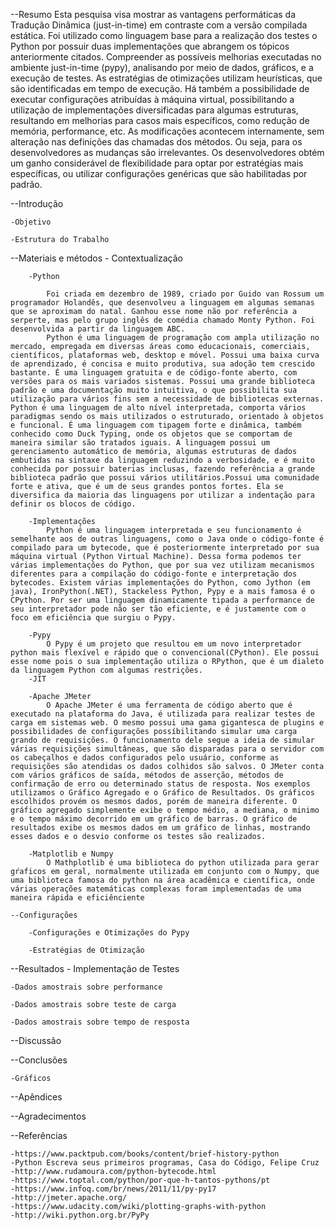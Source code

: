--Resumo
Esta pesquisa visa mostrar as vantagens performáticas da Tradução Dinâmica (just-in-time) em contraste com a versão compilada estática. Foi utilizado  como linguagem base para a realização dos testes o Python por possuir duas implementações que abrangem os tópicos anteriormente citados. Compreender as possíveis melhorias executadas no ambiente just-in-time (pypy), analisando por meio de dados, gráficos, e a execução de testes. As estratégias de otimizações utilizam heurísticas, que são identificadas em tempo de execução. Há também a possibilidade de executar configurações atribuídas à máquina virtual, possibilitando a utilização de implementações diversificadas para algumas estruturas, resultando em melhorias para casos mais específicos, como redução de memória, performance, etc. As modificações acontecem internamente, sem alteração nas definições das chamadas dos métodos. Ou seja, para os desenvolvedores as mudanças são irrelevantes. Os desenvolvedores obtém um ganho considerável de flexibilidade para optar por estratégias mais específicas, ou utilizar configurações genéricas que são habilitadas por padrão.

--Introdução

    -Objetivo

    -Estrutura do Trabalho

--Materiais e métodos - Contextualização
    
        -Python

            Foi criada em dezembro de 1989, criado por Guido van Rossum um programador Holandês, que desenvolveu a linguagem em algumas semanas que se aproximam do natal. Ganhou esse nome não por referência a serperte, mas pelo grupo inglês de comédia chamado Monty Python. Foi desenvolvida a partir da linguagem ABC.
            Python é uma linguagem de programação com ampla utilização no mercado, empregada em diversas áreas como educacionais, comerciais, científicos, plataformas web, desktop e móvel. Possui uma baixa curva de aprendizado, é concisa e muito produtiva, sua adoção tem crescido bastante. É uma linguagem gratuita e de código-fonte aberto, com versões para os mais variados sistemas. Possui uma grande biblioteca padrão e uma documentação muito intuitiva, o que possibilita sua utilização para vários fins sem a necessidade de bibliotecas externas. Python é uma linguagem de alto nível interpretada, comporta vários paradigmas sendo os mais utilizados o estruturado, orientado à objetos e funcional. É uma linguagem com tipagem forte e dinâmica, também conhecido como Duck Typing, onde os objetos que se comportam de maneira similar são tratados iguais. A linguagem possui um gerenciamento automático de memória, algumas estruturas de dados embutidas na sintaxe da linguagem reduzindo a verbosidade, e é muito conhecida por possuir baterias inclusas, fazendo referência a grande biblioteca padrão que possui vários utilitários.Possui uma comunidade forte e ativa, que é um de seus grandes pontos fortes. Ela se diversifica da maioria das linguagens por utilizar a indentação para definir os blocos de código.

        -Implementações
            Python é uma linguagem interpretada e seu funcionamento é semelhante aos de outras linguagens, como o Java onde o código-fonte é compilado para um bytecode, que é posteriormente interpretado por sua máquina virtual (Python Virtual Machine). Dessa forma podemos ter várias implementações do Python, que por sua vez utilizam mecanismos diferentes para a compilação do código-fonte e interpretação dos bytecodes. Existem várias implementações do Python, como Jython (em java), IronPython(.NET), Stackeless Python, Pypy e a mais famosa é o CPython. Por ser uma linguagem dinamicamente tipada a performance de seu interpretador pode não ser tão eficiente, e é justamente com o foco em eficiência que surgiu o Pypy.

        -Pypy
            O Pypy é um projeto que resultou em um novo interpretador python mais flexível e rápido que o convencional(CPython). Ele possui esse nome pois o sua implementação utiliza o RPython, que é um dialeto da linguagem Python com algumas restrições.
        -JIT

        -Apache JMeter
            O Apache JMeter é uma ferramenta de código aberto que é executado na plataforma do Java, é utilizada para realizar testes de carga em sistemas web. O mesmo possui uma gama gigantesca de plugins e possibilidades de configurações possíbilitando simular uma carga grando de requisições. O funcionamento dele segue a ideia de simular várias requisições simultâneas, que são disparadas para o servidor com os cabeçalhos e dados configurados pelo usuário, conforme as requisições são atendidas os dados colhidos são salvos. O JMeter conta com vários gráficos de saída, métodos de asserção, métodos de confirmação de erro ou determinado status de resposta. Nos exemplos utilizamos o Gráfico Agregado e o Gráfico de Resultados. Os gráficos escolhidos provém os mesmos dados, porém de maneira diferente. O gráfico agregado simplemente exibe o tempo médio, a mediana, o minimo e o tempo máximo decorrido em um gráfico de barras. O gráfico de resultados exibe os mesmos dados em um gráfico de linhas, mostrando esses dados e o desvio conforme os testes são realizados.

        -Matplotlib e Numpy
            O Mathplotlib é uma biblioteca do python utilizada para gerar gŕaficos em geral, normalmente utilizada em conjunto com o Numpy, que uma biblioteca famosa do python na área acadêmica e científica, onde várias operações matemáticas complexas foram implementadas de uma maneira rápida e eficiênciente

    --Configurações
        
        -Configurações e Otimizações do Pypy

        -Estratégias de Otimização

--Resultados - Implementação de Testes
    
    -Dados amostrais sobre performance

    -Dados amostrais sobre teste de carga

    -Dados amostrais sobre tempo de resposta

--Discussão

--Conclusões

    -Gráficos

--Apêndices

--Agradecimentos

--Referências

    -https://www.packtpub.com/books/content/brief-history-python
    -Python Escreva seus primeiros programas, Casa do Código, Felipe Cruz
    -http://www.rudamoura.com/python-bytecode.html
    -https://www.toptal.com/python/por-que-h-tantos-pythons/pt
    -https://www.infoq.com/br/news/2011/11/py-py17
    -http://jmeter.apache.org/
    -https://www.udacity.com/wiki/plotting-graphs-with-python
    -http://wiki.python.org.br/PyPy